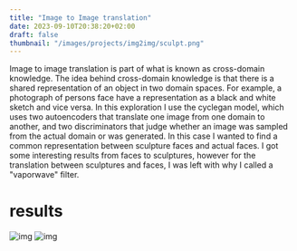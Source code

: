 ```yaml
---
title: "Image to Image translation"
date: 2023-09-10T20:38:20+02:00
draft: false
thumbnail: "/images/projects/img2img/sculpt.png"
---
```


Image to image translation is part of what is known as cross-domain knowledge. The idea behind cross-domain knowledge is that there is a shared representation of an object in two domain spaces. For example, a photograph of persons face have a representation as a black and white sketch and vice versa. In this exploration I use the cyclegan model, which uses two autoencoders that translate one image from one domain to another, and two discriminators that judge whether an image was sampled from the actual domain or was generated. In this case I wanted to find a common representation between sculpture faces and actual faces. I got some interesting results from faces to sculptures, however for the translation between sculptures and faces, I was left with why I called a "vaporwave" filter.

# results

![img](/images/projects/img2img/comp.png "Comparison grid showing face-to-sculpture translation results using CycleGAN model")
![img](/images/projects/img2img/sculpt.png "Sculpture-to-face translation results showing the 'vaporwave' filter effect achieved by the model")

